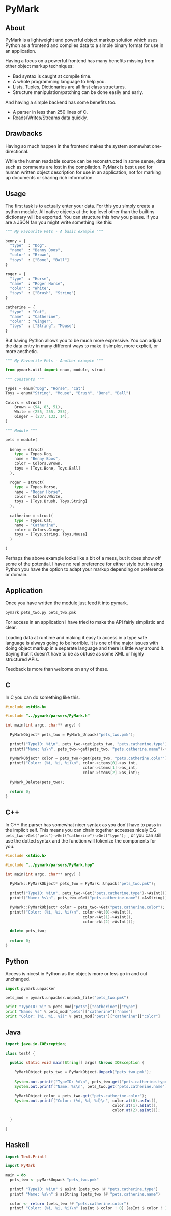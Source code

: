 PyMark
======


About
-----

PyMark is a lightweight and powerful object markup solution which uses Python as a frontend and compiles data to a simple binary format for use in an application.

Having a focus on a powerful frontend has many benefits missing from other object markup techniques:

* Bad syntax is caught at compile time.
* A whole programming language to help you.
* Lists, Tuples, Dictionaries are all first class structures.
* Structure manipulation/patching can be done easily and early.

And having a simple backend has some benefits too.

* A parser in less than 250 lines of C.
* Reads/Writes/Streams data quickly.


Drawbacks
---------

Having so much happen in the frontend makes the system somewhat one-directional.

While the human readable source can be reconstructed in some sense, data such as comments are lost in the compilation. PyMark is best used for human written object description for use in an application, not for marking up documents or sharing rich information.

Usage
-----

The first task is to actually enter your data. For this you simply create a python module. All native objects at the top level other than the builtins dictionary will be exported. You can structure this how you please. If you are a JSON fan you might write something like this:

```python
""" My Favourite Pets - A basic example """

benny = {
  "type"  : "Dog",
  "name"  : "Benny Boos",
  "color" : "Brown",
  "toys"  : ["Bone", "Ball"]
}
  
roger = {
  "type"  : "Horse",
  "name"  : "Roger Horse",
  "color" : "White",
  "toys"  : ["Brush", "String"]
}

catherine = {
  "type"  : "Cat",
  "name"  : "Catherine",
  "color" : "Ginger",
  "toys"  : ["String", "Mouse"]
}
```

But having Python allows you to be much more expressive. You can adjust the data entry in many different ways to make it simpler, more explicit, or more aesthetic.

```python
""" My Favourite Pets - Another example """

from pymark.util import enum, module, struct

""" Constants """

Types = enum("Dog", "Horse", "Cat")
Toys = enum("String", "Mouse", "Brush", "Bone", "Ball")

Colors = struct(
    Brown = (94, 83, 51),
    White = (255, 255, 255),
    Ginger = (237, 133, 14),
)

""" Module """

pets = module(
  
  benny = struct(
    type = Types.Dog,
    name = "Benny Boos",
    color = Colors.Brown,
    toys = [Toys.Bone, Toys.Ball]
  ),

  roger = struct(
    type = Types.Horse,
    name = "Roger Horse",
    color = Colors.White,
    toys = [Toys.Brush, Toys.String]
  ),
  
  catherine = struct(
    type = Types.Cat,
    name = "Catherine",
    color = Colors.Ginger, 
    toys = [Toys.String, Toys.Mouse]
  )

)
```

Perhaps the above example looks like a bit of a mess, but it does show off some of the potential. I have no real preference for either style but in using Python you have the option to adapt your markup depending on preference or domain.


Application
-----------

Once you have written the module just feed it into pymark.

```bash
pymark pets_two.py pets_two.pmk
```

For access in an application I have tried to make the API fairly simplistic and clear.

Loading data at runtime and making it easy to access in a type safe language is always going to be horrible. It is one of the major issues with doing object markup in a separate language and there is little way around it. Saying that it doesn't have to be as obtuse as some XML or highly structured APIs.

Feedback is more than welcome on any of these.

C
-

In C you can do something like this.

```c
#include <stdio.h>

#include "../pymark/parsers/PyMark.h"

int main(int argc, char** argv) {
  
  PyMarkObject* pets_two = PyMark_Unpack("pets_two.pmk");
  
  printf("TypeID: %i\n", pets_two->get(pets_two, "pets.catherine.type")->as_int);
  printf("Name: %s\n", pets_two->get(pets_two, "pets.catherine.name")->as_string);
  
  PyMarkObject* color = pets_two->get(pets_two, "pets.catherine.color");
  printf("Color: (%i, %i, %i)\n", color->items[0]->as_int, 
                                  color->items[1]->as_int, 
                                  color->items[2]->as_int);
  
  PyMark_Delete(pets_two);
  
  return 0;
}
```

C++
---

In C++ the parser has somewhat nicer syntax as you don't have to pass in the implicit self. This means you can chain together accesses nicely E.G ``` pets_two->Get("pets")->Get("catherine")->Get("type");  ```, or you can still use the dotted syntax and the function will tokenize the components for you.

```c++
#include <stdio.h>

#include "../pymark/parsers/PyMark.hpp"

int main(int argc, char** argv) {
  
  PyMark::PyMarkObject* pets_two = PyMark::Unpack("pets_two.pmk");
  
  printf("TypeID: %i\n", pets_two->Get("pets.catherine.type")->AsInt());
  printf("Name: %s\n", pets_two->Get("pets.catherine.name")->AsString());
  
  PyMark::PyMarkObject* color = pets_two->Get("pets.catherine.color");
  printf("Color: (%i, %i, %i)\n", color->At(0)->AsInt(), 
                                  color->At(1)->AsInt(), 
                                  color->At(2)->AsInt());
  
  delete pets_two;
  
  return 0;
}
```

Python
------

Access is nicest in Python as the objects more or less go in and out unchanged.

```python
import pymark.unpacker

pets_mod = pymark.unpacker.unpack_file("pets_two.pmk")

print "TypeID: %i" % pets_mod["pets"]["catherine"]["type"]
print "Name: %s" % pets_mod["pets"]["catherine"]["name"]
print "Color: (%i, %i, %i)" % pets_mod["pets"]["catherine"]["color"]
```

Java
----

```java
import java.io.IOException;

class test4 {
  
  public static void main(String[] args) throws IOException {
    
    PyMarkObject pets_two = PyMarkObject.Unpack("pets_two.pmk");
    
    System.out.printf("TypeID: %d\n", pets_two.get("pets.catherine.type").asInt()); 
    System.out.printf("Name: %s\n", pets_two.get("pets.catherine.name").asString());
    
    PyMarkObject color = pets_two.get("pets.catherine.color");
    System.out.printf("Color: (%d, %d, %d)\n", color.at(0).asInt(),
                                               color.at(1).asInt(),
                                               color.at(2).asInt());
    
  }

}
```

Haskell
-------

```haskell
import Text.Printf

import PyMark

main = do
  pets_two <- pyMarkUnpack "pets_two.pmk"
  
  printf "TypeID: %i\n" $ asInt (pets_two !# "pets.catherine.type")
  printf "Name: %s\n" $ asString (pets_two !# "pets.catherine.name")
  
  color <- return (pets_two !# "pets.catherine.color")
  printf "Color: (%i, %i, %i)\n" (asInt $ color ! 0) (asInt $ color ! 1) (asInt $ color ! 2)
```

